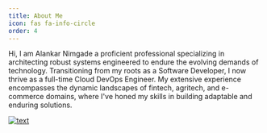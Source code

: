 ```yaml
---
title: About Me
icon: fas fa-info-circle
order: 4
---
```



Hi, I am Alankar Nimgade a proficient professional specializing in architecting robust systems engineered to endure the evolving demands of technology. Transitioning from my roots as a Software Developer, I now thrive as a full-time Cloud DevOps Engineer. My extensive experience encompasses the dynamic landscapes of fintech, agritech, and e-commerce domains, where I've honed my skills in building adaptable and enduring solutions.


[![text](https://img.shields.io/badge/LinkedIn-0077B5?style=for-the-badge&logo=linkedin&logoColor=white)](https://www.linkedin.com/in/alankar-nimgade-431ab1155/)
